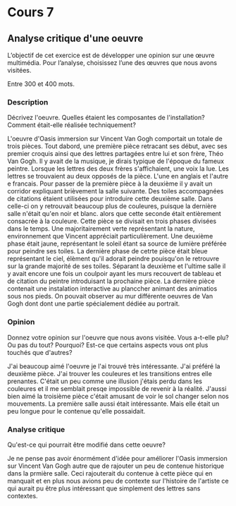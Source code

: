 # Cours 7
## Analyse critique d'une oeuvre

L’objectif de cet exercice est de développer une opinion sur une œuvre multimédia. Pour l’analyse, choisissez l’une des œuvres que nous avons visitées. 

Entre 300 et 400 mots. 

### Description
Décrivez l'oeuvre. Quelles étaient les composantes de l'installation? Comment était-elle réalisée techniquement? 

L'oeuvre d'Oasis immersion sur Vincent Van Gogh comportait un totale de trois pièces. Tout dabord, une première pièce retracant ses début, avec ses premier croquis ainsi que des lettres partagées entre lui et son frère, Théo Van Gogh. Il y avait de la musique, je dirais typique de l'époque du fameux peintre. Lorsque les lettres des deux frères s'affichaient, une voix la lue. Les lettres se trouvaient au deux opposés de la pièce. L'une en anglais et l'autre e francais. Pour passer de la première pièce à la deuxième il y avait un corridor expliquant brièvement la salle suivante. Des toiles accompagnées de citations étaient utilisées pour introduire cette deuxième salle. Dans celle-ci on y retrouvait beaucoup plus de couleures, puisque la dernière salle n'était qu'en noir et blanc. alors que cette seconde était entièrement consacrée à la couleure. Cette pièce se divisait en trois phases divisées dans le temps. Une majoritairement verte représentant la nature, environnement que Vincent appréciait particulièrement. Une deuxième phase était jaune, représentant le soleil étant sa source de lumière préférée pour peindre ses toiles. La dernière phase de cetrte pièce était bleue représentant le ciel, élèment qu'il adorait peindre pouisqu'on le retrouvre sur la grande majorité de ses toiles. Séparant la deuxième et l'ultime salle il y avait encore une fois un coulpoir ayant les murs recouvert de tableau et de citation du peintre introduisant la prochaine pièce. La dernière pièce contenait une instalation interactive au planccher animant des animatios sous nos pieds. On pouvait observer au mur différente oeuvres de Van Gogh dont dont une partie spécialement dédiée au portrait.

### Opinion
Donnez votre opinion sur l'oeuvre que nous avons visitée. Vous a-t-elle plu? Ou pas du tout? Pourquoi? Est-ce que certains aspects vous ont plus touchés que d'autres? 

J'ai beaucoup aimé l'oeuvre je l'ai trouvé très intéressante. J'ai préféré la deuxième pièce. J'ai trouver les couleures et les transitions entres elle prenantes. C'était un peu comme une illusion j'étais perdu dans les couleures et il me semblait presqe impossible de revenir à la réalité. J'aussi bien aimé la troisième pièce c'était amusant de voir le sol changer selon nos mouvements. La première salle aussi était intéressante. Mais elle était un peu longue pour le contenue qu'elle possaidait.

### Analyse critique
Qu'est-ce qui pourrait être modifié dans cette oeuvre? 

Je ne pense pas avoir énormément d'idée pour améliorer l'Oasis immersion sur Vincent Van Gogh autre que de rajouter un peu de contenue historique dans la prmière salle. Ceci rajouterait du contenue à cette pièce qui en manquait et en plus nous avions peu de contexte sur l'histoire de l'artiste ce qui aurait pu être plus intéressant que simplement des lettres sans contextes.

